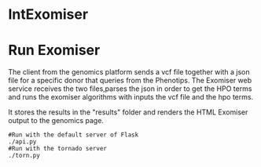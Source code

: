 # IntExomiser 

# Run Exomiser

The client from the genomics platform sends a vcf file together with a json file for a specific donor that queries from the Phenotips.
The Exomiser web service receives the two files,parses the json in order to get the HPO terms and runs the 
exomiser algorithms with inputs the vcf file and the hpo terms. 

It stores the results in the "results" folder and renders the HTML Exomiser output to the genomics page.

```
#Run with the default server of Flask
./api.py 
#Run with the tornado server
./torn.py

```

